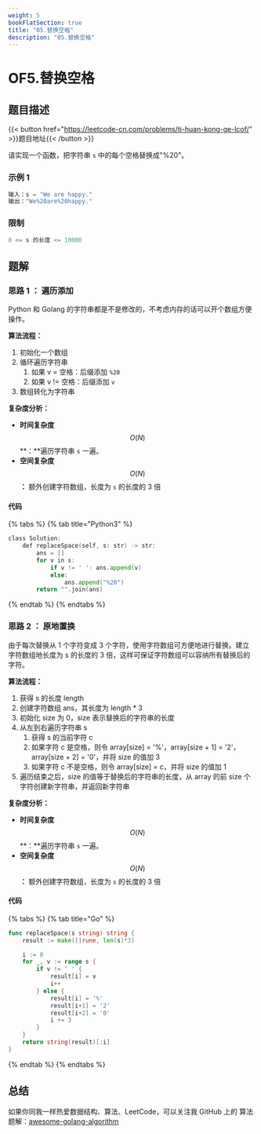 ```yaml
---
weight: 5
bookFlatSection: true
title: "05.替换空格"
description: "05.替换空格"
---
```


# OF5.替换空格

## 题目描述

{{< button href="https://leetcode-cn.com/problems/ti-huan-kong-ge-lcof/" >}}题目地址{{< /button >}}

请实现一个函数，把字符串 `s` 中的每个空格替换成"%20"。

### **示例 1**

```go
输入：s = "We are happy."
输出："We%20are%20happy."
```

### **限制**

```go
0 <= s 的长度 <= 10000
```

## 题解

### 思路 1 ： 遍历添加

Python 和 Golang 的字符串都是不是修改的，不考虑内存的话可以开个数组方便操作。

**算法流程：**

1. 初始化一个数组
2. 循环遍历字符串
   1. 如果 v = 空格：后缀添加 `%20`
   2. 如果 v != 空格：后缀添加 `v`
3. 数组转化为字符串

**复杂度分析：**

- **时间复杂度**$$O(N)$$**：**遍历字符串 `s` 一遍。
- **空间复杂度**$$O(N)$$**：** 额外创建字符数组，长度为 `s` 的长度的 3 倍

#### 代码

{% tabs %}
{% tab title="Python3" %}

```go
class Solution:
    def replaceSpace(self, s: str) -> str:
        ans = []
        for v in s:
            if v != ' ': ans.append(v)
            else:
                ans.append("%20")
        return "".join(ans)
```

{% endtab %}
{% endtabs %}

### 思路 2 ： 原地置换

由于每次替换从 1 个字符变成 3 个字符，使用字符数组可方便地进行替换。建立字符数组地长度为 s 的长度的 3 倍，这样可保证字符数组可以容纳所有替换后的字符。

**算法流程：**

1. 获得 s 的长度 length
2. 创建字符数组 ans，其长度为 length \* 3
3. 初始化 size 为 0，size 表示替换后的字符串的长度
4. 从左到右遍历字符串 s
   1. 获得 s 的当前字符 c
   2. 如果字符 c 是空格，则令 array\[size\] = '%'，array\[size + 1\] = '2'，array\[size + 2\] = '0'，并将 size 的值加 3
   3. 如果字符 c 不是空格，则令 array\[size\] = c，并将 size 的值加 1
5. 遍历结束之后，size 的值等于替换后的字符串的长度，从 array 的前 size 个字符创建新字符串，并返回新字符串

**复杂度分析：**

- **时间复杂度**$$O(N)$$**：**遍历字符串 `s` 一遍。
- **空间复杂度**$$O(N)$$**：** 额外创建字符数组，长度为 `s` 的长度的 3 倍

#### 代码

{% tabs %}
{% tab title="Go" %}

```go
func replaceSpace(s string) string {
	result := make([]rune, len(s)*3)

	i := 0
	for _, v := range s {
		if v != ' ' {
			result[i] = v
			i++
		} else {
			result[i] = '%'
			result[i+1] = '2'
			result[i+2] = '0'
			i += 3
		}
	}
	return string(result)[:i]
}
```

{% endtab %}
{% endtabs %}

###

## 总结

如果你同我一样热爱数据结构、算法、LeetCode，可以关注我 GitHub 上的 算法 题解：[awesome-golang-algorithm](https://github.com/Golang-Solutions/awesome-golang-algorithm)

